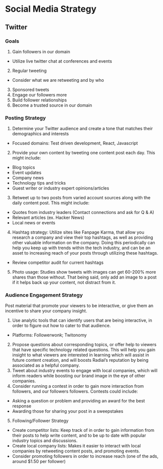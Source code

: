 # Social Media Strategy
## Twitter


### Goals
1. Gain followers in our domain
* Utilize live twitter chat at conferences and events
2. Regular tweeting
* Consider what we are retweeting and by who
3. Sponsored tweets
4. Engage our followers more
5. Build follower relationships
6. Become a trusted source in our domain


### Posting Strategy
1. Determine your Twitter audience and create a tone that matches their demographics and interests
* Focused domains: Test driven development, React, Javascript
2. Provide your own content by tweeting one content post each day. This might include:
* Blog topics
* Event updates
* Company news
* Technology tips and tricks
* Guest writer or industry expert opinions/articles
3. Retweet up to two posts from varied account sources along with the daily content post. This might include:
* Quotes from industry leaders (Contact connections and ask for Q & A)
* Relevant articles (ex. Hacker News)
* Local news or events
4. Hashtag strategy: Utilize sites like Fanpage Karma, that allow you research a company and view their top hashtags, as well as providing other valuable information on the company. Doing this periodically can help you keep up with trends within the tech industry, and can be an asset to increasing reach of your posts through utilizing these hashtags.
* Review competitor audit for current hashtags
5. Photo usage: Studies show tweets with images can get 60-200% more shares than those without. That being said, only add an image to a post if it helps back up your content, not distract from it. 


### Audience Engagement Strategy
Post material that promote your viewers to be interactive, or give them an incentive to share your company insight.
1. Use analytic tools that can identify users that are being interactive, in order to figure out how to cater to that audience.
* Platforms: Followerwonk; Twitonomy
2. Propose questions about corresponding topics, or offer help to viewers that have specific technology related questions. This will help you gain insight to what viewers are interested in learning which will assist in future content creation, and will boosts Radial’s reputation by being associated as a helpful company.
3. Tweet about industry events to engage with local companies, which will inform readers while boosting our brand image in the eye of other companies.
4. Consider running a contest in order to gain more interaction from followers, and our followers followers. Contests could include:
* Asking a question or problem and providing an award for the best response 
* Awarding those for sharing your post in a sweepstakes 
5. Following/Follower Strategy
* Create competitor lists: Keep track of in order to gain information from their posts to help write content, and to be up to date with popular industry topics and discussions.
* Create local company lists: Makes it easier to interact with local companies by retweeting content posts, and promoting events.
* Consider promoting followers in order to increase reach (one of the ads, around $1.50 per follower)
